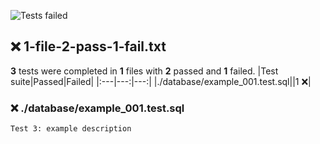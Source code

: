 ![Tests failed](https://img.shields.io/badge/tests-1%20failed-critical)
## ❌ 1-file-2-pass-1-fail.txt
**3** tests were completed in **1** files with **2** passed and **1** failed.
|Test suite|Passed|Failed|
|:---|---:|---:|
|./database/example_001.test.sql||1 ❌|
### ❌ ./database/example_001.test.sql
```
Test 3: example description
```